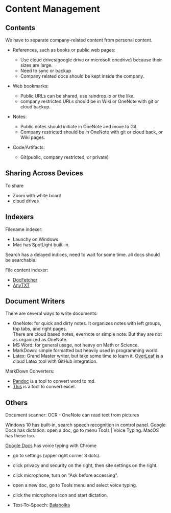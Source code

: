 # Content Management

## Contents
We have to separate company-related content from personal content.

- References, such as books or public web pages:
	- Use cloud drives(google drive or microsoft onedrive) 
	  because their sizes are large.
	- Need to sync or backup
	- Company related docs should be kept inside the company.
	
- Web bookmarks:
	- Public URLs can be shared, use raindrop.io or the like.
	- company restricted URLs should be in Wiki or OneNote with git or cloud backup.
	
- Notes:
	- Public notes should initiate in OneNote and move to Git.
	- Company restricted should be in OneNote with git or cloud back, or Wiki pages.
	
- Code/Artifacts:
	- Git(public, company restricted, or private)
	
## Sharing Across Devices
To share
- Zoom with white board
- cloud drives 

## Indexers

Filename indexer:
- Launchy on Windows 
- Mac has SpotLight built-in.

Search has a delayed indices, need to wait for some time. all docs should be searchable.

File content indexer:
- [DocFetcher](http://docfetcher.sourceforge.net/en/index.html)
- [AnyTXT](https://anytxt.net/)

## Document Writers

There are several ways to write documents:
- OneNote: for quick and dirty notes. It organizes notes with left groups, top tabs, and right 
  pages.  
  There are cloud based notes, evernote or simple note. But they are not as organized as OneNote.
- MS Word: for general usage, not heavy on Math or Science.
- MarkDown: simple formatted but heavily used in programming world.
- Latex: Grand Master writer, but take some time to learn it. [OverLeaf](http://overleaf.com) is
  a cloud Latex tool with GitHub integration.

MarkDown Converters:
- [Pandoc](https://pandoc.org/) is a tool to convert word to md.
- [This](https://thisdavej.com/copy-table-in-excel-and-paste-as-a-markdown-table/) is a tool to 
convert excel.

## Others
Document scanner: OCR - OneNote can read text from pictures

Windows 10 has built-in, search speech recognition in control panel.
Google Docs has dictation: open a doc, go to menu Tools | Voice Typing. MacOS has these too.

[Google Docs](https://docs.google.com/document) has voice typing with Chrome
- go to settings (upper right corner 3 dots).
- click privacy and security on the right, then site settings on the right.
- click microphone, turn on "Ask before accessing".
- open a new doc, go to Tools menu and select voice typing.
- click the microphone icon and start dictation.

- Text-To-Speech:
  [Balabolka](http://www.cross-plus-a.com/balabolka.htm)

